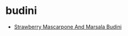 # budini

 * [Strawberry Mascarpone And Marsala Budini](../../index/s/strawberry-mascarpone-and-marsala-budini-107890.json)
